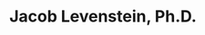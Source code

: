---
title: "Jacob Levenstein, Ph.D."
presenter_id: jacob_levenstein
permalink: /member_full_publications/jacob_levenstein
layout: member_all_publications
---